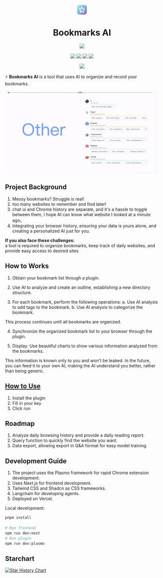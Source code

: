 <a name="readme-top"></a>

<div align="center">
<img src="assets/icon.png" width="32" >
<h1>Bookmarks AI</h1>


[![][vercel-shield]][vercel-link]

[![][share-x-shield]][share-x-link]
[![][share-whatsapp-shield]][share-whatsapp-link]
[![][share-reddit-shield]][share-reddit-link]
[![][share-weibo-shield]][share-weibo-link]

[![][share-linkedin-shield]][share-linkedin-link]


[github-issues-link]: https://github.com/hzeyuan/bookmarksAI/issues
[github-contributors-shield]: https://img.shields.io/github/contributors/hzeyuan/OpenGPTS?color=c4f042&labelColor=black&style=flat-square
[github-contributors-link]: https://github.com/hzeyuan/OpenGPTS/graphs/contributors


[vercel-link]: https://bookmarks-ai.vercel.app
[vercel-shield]: https://img.shields.io/website?down_message=offline&label=vercel&labelColor=black&logo=vercel&style=flat-square&up_message=online&url=https://bookmarks-ai.vercel.app
[share-linkedin-link]: https://linkedin.com/feed
[share-linkedin-shield]: https://img.shields.io/badge/-share%20on%20linkedin-black?labelColor=black&logo=linkedin&logoColor=white&style=flat-square


[share-reddit-link]: https://www.reddit.com/submit?title=bookmarksAI&url=https://github.com/hzeyuan/bookmarksAI
[share-reddit-shield]: https://img.shields.io/badge/-share%20on%20reddit-black?labelColor=black&logo=reddit&logoColor=white&style=flat-square
[share-telegram-link]: https://t.me/share/url?text=bookmarksAI&url=https://github.com/hzeyuan/bookmarksAI
[share-telegram-shield]: https://img.shields.io/badge/-share%20on%20telegram-black?labelColor=black&logo=telegram&logoColor=white&style=flat-square
[share-weibo-link]: http://service.weibo.com/share/share.php?sharesource=weibo&title=bookmarksAI
[share-weibo-shield]: https://img.shields.io/badge/-share%20on%20weibo-black?labelColor=black&logo=sinaweibo&logoColor=white&style=flat-square
[share-whatsapp-link]: https://api.whatsapp.com/send?text=bookmarksAI
[share-whatsapp-shield]: https://img.shields.io/badge/-share%20on%20whatsapp-black?labelColor=black&logo=whatsapp&logoColor=white&style=flat-square
[share-x-link]: https://x.com/intent/tweet?hashtags=chatbot%2CchatGPT%2CopenAI&url=https://github.com/hzeyuan/bookmarksAI
[share-x-shield]: https://img.shields.io/badge/-share%20on%20x-black?labelColor=black&logo=x&logoColor=white&style=flat-square

</div>


⚡ **Bookmarks AI** is a tool that uses AI to organize and record your bookmarks. 

<div align="center">
<img src="assets/ai-auto-organize-bookmarks.gif" width="600" >
</div>



## Project Background

1. Messy bookmarks? Struggle is real!
2. too many websites to remember and find later!
3. chat ui and Chrome history are separate, and it's a hassle to toggle between them, I hope AI can know what website I looked at a minute ago。
4. Integrating your browser history, ensuring your data is yours alone, and creating a personalized AI just for you.



<strong>If you also face these challenges:</strong>
<br/>
a tool is required to organize bookmarks, keep track of daily websites, and provide easy access to desired sites



## How to Works

1. Obtain your bookmark list through a plugin.
2. Use AI to analyze and create an outline, establishing a new directory structure.

3. For each bookmark, perform the following operations:
   a. Use AI analysis to add tags to the bookmark.
   b. Use AI analysis to categorize the bookmark.

This process continues until all bookmarks are organized.

4. Synchronize the organized bookmark list to your browser through the plugin.

5. Display: Use beautiful charts to show various information analyzed from the bookmarks.

This information is known only to you and won't be leaked. In the future, you can feed it to your own AI, making the AI understand you better, rather than being generic.

## [How to Use ](https://bookmarks-ai.vercel.app/extension)

1. Install the plugin
2. Fill in your key
3. Click run

## Roadmap

1. Analyze daily browsing history and provide a daily reading report.
2. Query function to quickly find the website you want.
3. Data export, allowing export in Q&A format for easy model training.

## Development Guide

1. The project uses the Plasmo framework for rapid Chrome extension development.
2. Uses Next.js for frontend development.
3. Tailwind CSS and Shadcn as CSS frameworks.
4. Langchain for developing agents.
5. Deployed on Vercel.

Local development:

```bash
pnpm install

# Run frontend
npm run dev:next
# Run plugin
npm run dev:plasmo
```


## Starchart

[![Star History Chart](https://api.star-history.com/svg?repos=hzeyuan/bookmarksAI&type=Date)](https://star-history.com/#hzeyuan/bookmarksAI&Date)

